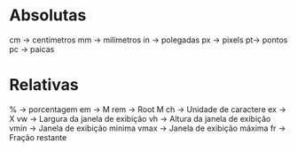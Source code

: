 # Absolutas
cm -> centímetros
mm -> milímetros
in -> polegadas
px -> pixels
pt-> pontos
pc -> paicas

# Relativas
% -> porcentagem
em -> M
rem -> Root M
ch -> Unidade de caractere
ex -> X
vw -> Largura da janela de exibição
vh -> Altura da janela de exibição
vmin -> Janela de exibição minima
vmax -> Janela de exibição máxima
fr -> Fração restante